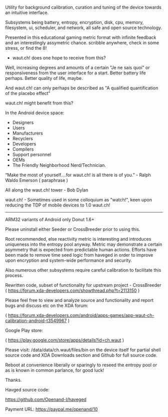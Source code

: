 Utility for background calibration, curation and tuning of the device towards an intuitive interface.

Subsystems being battery, entropy, encryption, disk, cpu, memory, filesystem, ui, scheduler, and network, all safe and open source technology.

Presented in this educational gaming metric format with infinite feedback and an interestingly assymetric chance. scribble anywhere, check in some stress, or find the 8!

- waut.ch! does one hope to receive from this?

Well, increasing degrees and amounts of a certain "Je ne sais quoi" or responsiveness from the user interface for a start. Better battery life perhaps. Better quality of life, maybe.

And waut.ch! can only perhaps be described as "A qualified quantification of the placebo effect"

waut.ch! might benefit from this?

In the Android device space:

- Designers
- Users
- Manufacturers
- Recyclers
- Developers
- Compilers
- Support personnel
- OEMs
- The Friendly Neighborhood Nerd/Technician.

“Make the most of yourself....for waut.ch! is all there is of you.” - Ralph Waldo Emerson ( paraphrase )

All along the waut.ch! tower - Bob Dylan

waut.ch! - Sometimes used in some colloquium as "watch!", keen upon reducing the TDP of mobile devices to 1.0 waut.ch!

-----

ARM32 variants of Android only Donut 1.6+

Please uninstall either Seeder or CrossBreeder prior to using this.

Root recommended, else reactivity metric is interesting and introduces uniqueness into the entropy pool anyway.  Metric may demonstrate a certain asymmetry that is expected from predictable human actions. Efforts have been made to remove time seed logic from haveged in order to improve upon encryption and system-wide performance and security.

Also numerous other subsystems require careful calibration to facilitate this process.

Rewritten code, subset of functionality for upstream project - CrossBreeder ( https://forum.xda-developers.com/showthread.php?t=2113150 )

Please feel free to view and analyze source and functionality and report bugs and discuss etc on the XDA forum:

( https://forum.xda-developers.com/android/apps-games/app-waut-ch-calibration-android-t3549967 )

Google Play store:

( https://play.google.com/store/apps/details?id=ch.waut )

Please visit: /data/data/ch.waut/files/bin on the device itself for partial shell source code and XDA Downloads section and Github for full source code.

Reboot at convenience liberally or sparingly to reseed the entropy pool or as is known in common parlance, for good luck!

Thanks.

Havged source code: 

https://github.com/Openand-I/haveged

Payment URL: https://paypal.me/openand/10
